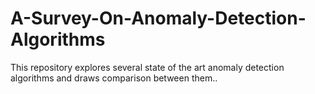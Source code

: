 # A-Survey-On-Anomaly-Detection-Algorithms
This repository explores several state of the art anomaly detection algorithms and draws comparison between them..
